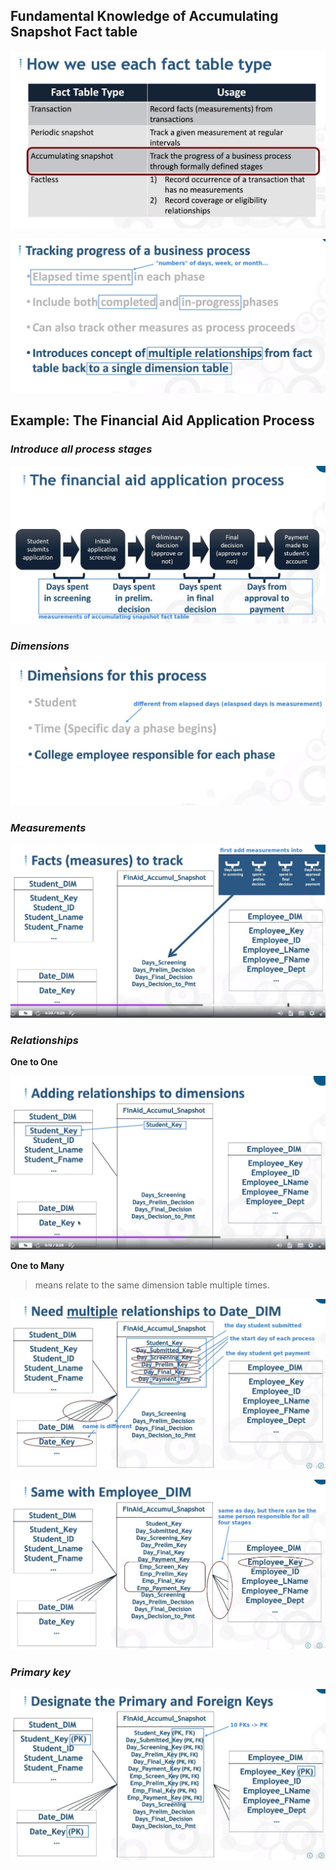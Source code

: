 ## **Fundamental Knowledge of Accumulating Snapshot Fact table**

![Alt accumulating snapshot](pic/01.jpg)

![Alt tracking progress of a business process](pic/02.jpg)

## **Example: The Financial Aid Application Process**

### _Introduce all process stages_

![Alt the financial aid application process](pic/03.jpg)

### _Dimensions_

![Alt dimensions for this process](pic/04.jpg)

### _Measurements_

![Alt facts (measures) to track](pic/05.jpg)

### _Relationships_

**One to One**

![Alt adding relationships to dimensions: student](pic/06.jpg)

**One to Many**

> means relate to the same dimension table multiple times.

![Alt need multiple relationships to date_dim](pic/07.jpg)

![Alt same with employee_dim](pic/08.jpg)

### _Primary key_

![Alt designate the primary and foreign keys](pic/09.jpg)
